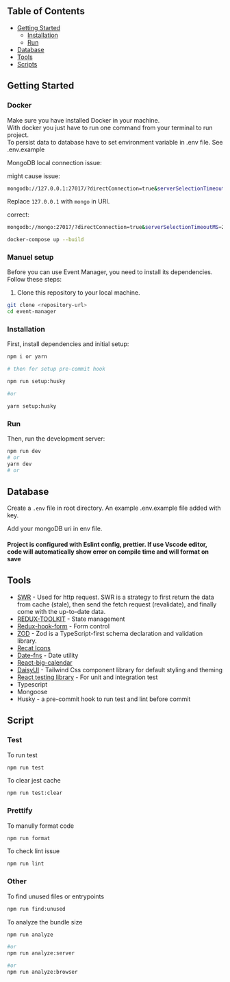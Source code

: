 

## Table of Contents

- [Getting Started](#getting-started)
  - [Installation](#installation)
  - [Run](#run)
- [Database](#database)
- [Tools](#tools)
- [Scripts](#scripts)

## Getting Started

### Docker
Make sure you have installed Docker in your machine. \
With docker you just have to run one command from your terminal to run project.\
To persist data to database have to set environment variable in .env file. See .env.example


MongoDB local connection issue: 

might cause issue:
```bash
mongodb://127.0.0.1:27017/?directConnection=true&serverSelectionTimeoutMS=2000&appName=mongosh+2.0.1
```

Replace `127.0.0.1` with `mongo` in URI.

correct:
```bash
mongodb://mongo:27017/?directConnection=true&serverSelectionTimeoutMS=2000&appName=mongosh+2.0.1
```


```bash
docker-compose up --build
```


### Manuel setup
Before you can use Event Manager, you need to install its dependencies. Follow these steps:

1. Clone this repository to your local machine.

```bash
git clone <repository-url>
cd event-manager
```

### Installation

First, install dependencies and initial setup:

```bash
npm i or yarn

# then for setup pre-commit hook

npm run setup:husky 

#or 

yarn setup:husky
```

### Run

Then, run the development server:

```bash
npm run dev
# or
yarn dev
# or
```

## Database

Create a `.env` file in root directory. An example .env.example file added with key.

Add your mongoDB uri in env file.

#### Project is configured with Eslint config, prettier. If use Vscode editor, code will automatically show error on compile time and will format on save


## Tools

- [SWR](https://swr.vercel.app/) - Used for http request. SWR is a strategy to first return the data from cache (stale), then send the fetch request (revalidate), and finally come with the up-to-date data.
- [REDUX-TOOLKIT](https://redux-toolkit.js.org/) - State management
- [Redux-hook-form](https://react-hook-form.com/) - Form control 
- [ZOD](https://zod.dev/) - Zod is a TypeScript-first schema declaration and validation library.
- [Recat Icons](https://react-icons.github.io/react-icons/) 
- [Date-fns](https://date-fns.org/) - Date utility
- [React-big-calendar](https://github.com/jquense/react-big-calendar)
- [DaisyUI](https://daisyui.com/) - Tailwind Css component library for default styling and theming
- [React testing library](https://testing-library.com/) - For unit and integration test
- Typescript
- Mongoose
- Husky - a pre-commit hook to run test and lint before commit

## Script 

### Test
 To run test 
 
 ```bash
 npm run test
 ```
 
 To clear jest cache
 ```bash
 npm run test:clear
 ```
 
 ### Prettify
 
 To manully format code
 
  ```bash
 npm run format
 ```
 
 To check lint issue
  ```bash
 npm run lint
 ```
 
 ### Other
 
 To find unused files or entrypoints
  ```bash
 npm run find:unused
 ```
 
 To analyze the bundle size
   ```bash
 npm run analyze
 
 #or
 npm run analyze:server
 
 #or
 npm run analyze:browser
 ```

